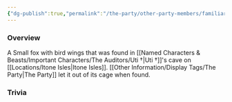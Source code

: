 ```yaml
---
{"dg-publish":true,"permalink":"/the-party/other-party-members/familiars/bit/","tags":["NPC"],"updated":"2025-01-16T19:48:31.170+00:00"}
---
```


### Overview
A Small fox with bird wings that was found in [[Named Characters & Beasts/Important Characters/The Auditors/Uti †\|Uti †]]'s cave on [[Locations/Itone Isles\|Itone Isles]]. [[Other Information/Display Tags/The Party\|The Party]] let it out of its cage when found. 

### Trivia